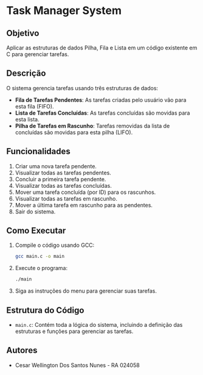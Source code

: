 # Task Manager System

## Objetivo
Aplicar as estruturas de dados Pilha, Fila e Lista em um código existente em C para gerenciar tarefas.

## Descrição
O sistema gerencia tarefas usando três estruturas de dados:
- **Fila de Tarefas Pendentes**: As tarefas criadas pelo usuário vão para esta fila (FIFO).
- **Lista de Tarefas Concluídas**: As tarefas concluídas são movidas para esta lista.
- **Pilha de Tarefas em Rascunho**: Tarefas removidas da lista de concluídas são movidas para esta pilha (LIFO).

## Funcionalidades
1. Criar uma nova tarefa pendente.
2. Visualizar todas as tarefas pendentes.
3. Concluir a primeira tarefa pendente.
4. Visualizar todas as tarefas concluídas.
5. Mover uma tarefa concluída (por ID) para os rascunhos.
6. Visualizar todas as tarefas em rascunho.
7. Mover a última tarefa em rascunho para as pendentes.
8. Sair do sistema.

## Como Executar
1. Compile o código usando GCC:
    ```bash
    gcc main.c -o main
    ```
2. Execute o programa:
    ```bash
    ./main
    ```
3. Siga as instruções do menu para gerenciar suas tarefas.

## Estrutura do Código
- `main.c`: Contém toda a lógica do sistema, incluindo a definição das estruturas e funções para gerenciar as tarefas.

## Autores

- Cesar Wellington Dos Santos Nunes - RA 024058


